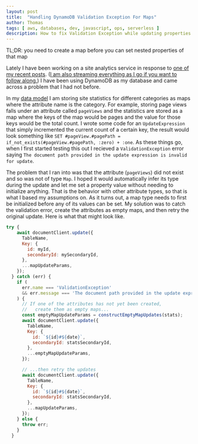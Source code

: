 ```yaml
---
layout: post
title:  "Handling DynamoDB Validation Exception For Maps"
author: Thomas
tags: [ aws, databases, dev, javascript, ops, serverless ]
description: How to fix Validation Exception while updating properties in maps
---
```


TL;DR: you need to create a map before you can set nested properties of that map

Lately I have been working on a site analytics service in response to [one of my recent posts](/blog/building-a-site-analytics-application). ([I am also streaming everything as I go if you want to follow along.](https://www.youtube.com/watch?v=veCyV07dsg4&list=PLzcYUWwW5dVDA6mja1de7d2A2L9gppkFL)) I have been using DynamoDB as my database and came across a problem that I had not before.

In my [data model](https://github.com/thomasstep/site-analytics#data-model) I am storing site statistics for different categories as maps where the attribute name is the category. For example, storing page views falls under an attribute called `pageViews` and the statistics are stored as a map where the keys of the map would be pages and the value for those keys would be the total count. I wrote some code for an `UpdateExpression` that simply incremented the current count of a certain key, the result would look something like `SET #pageView.#pagePath = if_not_exists(#pageView.#pagePath, :zero) + :one`. As these things go, when I first started testing this out I recieved a `ValidationException` error saying `The document path provided in the update expression is invalid for update`.

The problem that I ran into was that the attribute (`pageViews`) did not exist and so was not of type `Map`. I hoped it would automatically infer its type during the update and let me set a property value without needing to initialize anything. That is the behavior with other attribute types, so that is what I based my assumptions on. As it turns out, a map type needs to first be initialized before any of its values can be set. My solution was to catch the validation error, create the attributes as empty maps, and then retry the original update. Here is what that might look like.

```javascript
try {
    await documentClient.update({
      TableName,
      Key: {
        id: myId,
        secondaryId: mySecondaryId,
      },
      ...mapUpdateParams,
    });
  } catch (err) {
    if (
      err.name === 'ValidationException'
      && err.message === 'The document path provided in the update expression is invalid for update'
    ) {
      // If one of the attributes has not yet been created,
      //   create them as empty maps...
      const emptyMapUpdateParams = constructEmptyMapUpdates(stats);
      await documentClient.update({
        TableName,
        Key: {
          id: `${id}#${date}`,
          secondaryId: statsSecondaryId,
        },
        ...emptyMapUpdateParams,
      });

      // ...then retry the updates
      await documentClient.update({
        TableName,
        Key: {
          id: `${id}#${date}`,
          secondaryId: statsSecondaryId,
        },
        ...mapUpdateParams,
      });
    } else {
      throw err;
    }
  }
```
